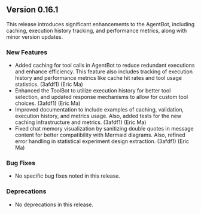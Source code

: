 ## Version 0.16.1

This release introduces significant enhancements to the AgentBot, including caching, execution history tracking, and performance metrics, along with minor version updates.

### New Features

- Added caching for tool calls in AgentBot to reduce redundant executions and enhance efficiency. This feature also includes tracking of execution history and performance metrics like cache hit rates and tool usage statistics. (3afdf1) (Eric Ma)
- Enhanced the ToolBot to utilize execution history for better tool selection, and updated response mechanisms to allow for custom tool choices. (3afdf1) (Eric Ma)
- Improved documentation to include examples of caching, validation, execution history, and metrics usage. Also, added tests for the new caching infrastructure and metrics. (3afdf1) (Eric Ma)
- Fixed chat memory visualization by sanitizing double quotes in message content for better compatibility with Mermaid diagrams. Also, refined error handling in statistical experiment design extraction. (3afdf1) (Eric Ma)

### Bug Fixes

- No specific bug fixes noted in this release.

### Deprecations

- No deprecations in this release.
